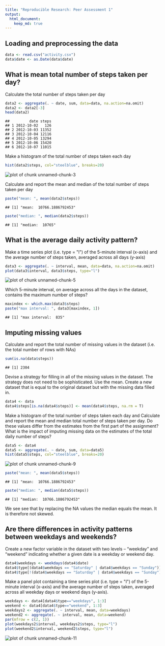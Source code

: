 ```yaml
---
title: "Reproducible Research: Peer Assessment 1"
output: 
  html_document:
    keep_md: true
---
```



## Loading and preprocessing the data


```r
data <- read.csv("activity.csv")
data$date <- as.Date(data$date)
```

## What is mean total number of steps taken per day?

Calculate the total number of steps taken per day


```r
data2 <- aggregate(. ~ date, sum, data=data, na.action=na.omit)
data2 <- data2[-3]
head(data2)
```

```
##         date steps
## 1 2012-10-02   126
## 2 2012-10-03 11352
## 3 2012-10-04 12116
## 4 2012-10-05 13294
## 5 2012-10-06 15420
## 6 2012-10-07 11015
```

Make a histogram of the total number of steps taken each day


```r
hist(data2$steps, col="steelblue", breaks=20)
```

![plot of chunk unnamed-chunk-3](figure/unnamed-chunk-3-1.png) 

Calculate and report the mean and median of the total number of steps taken per day


```r
paste("mean: ", mean(data2$steps))
```

```
## [1] "mean:  10766.1886792453"
```

```r
paste("median: ", median(data2$steps))
```

```
## [1] "median:  10765"
```


## What is the average daily activity pattern?

Make a time series plot (i.e. type = "l") of the 5-minute interval (x-axis) and the average number of steps taken, averaged across all days (y-axis)


```r
data3 <- aggregate(. ~ interval, mean, data=data, na.action=na.omit)
plot(data3$interval, data3$steps, type="l")
```

![plot of chunk unnamed-chunk-5](figure/unnamed-chunk-5-1.png) 

Which 5-minute interval, on average across all the days in the dataset, contains the maximum number of steps?


```r
maxindex <- which.max(data3$steps)
paste("max interval: ", data3[maxindex, 1])
```

```
## [1] "max interval:  835"
```
## Imputing missing values

Calculate and report the total number of missing values in the dataset (i.e. the total number of rows with NAs)


```r
sum(is.na(data$steps))
```

```
## [1] 2304
```

Devise a strategy for filling in all of the missing values in the dataset. The strategy does not need to be sophisticated. Use the mean. Create a new dataset that is equal to the original dataset but with the missing data filled in.


```r
data4 <- data
data4$steps[is.na(data4$steps)] <- mean(data4$steps, na.rm = T)
```

Make a histogram of the total number of steps taken each day and Calculate and report the mean and median total number of steps taken per day. Do these values differ from the estimates from the first part of the assignment? What is the impact of imputing missing data on the estimates of the total daily number of steps?


```r
data5 <- data4
data5 <- aggregate(. ~ date, sum, data=data5)
hist(data5$steps, col="steelblue", breaks=20)
```

![plot of chunk unnamed-chunk-9](figure/unnamed-chunk-9-1.png) 

```r
paste("mean: ", mean(data5$steps))
```

```
## [1] "mean:  10766.1886792453"
```

```r
paste("median: ", median(data5$steps))
```

```
## [1] "median:  10766.1886792453"
```

We see see that by replacing the NA values the median equals the mean. It is therefore not skewed.

## Are there differences in activity patterns between weekdays and weekends?

Create a new factor variable in the dataset with two levels – “weekday” and “weekend” indicating whether a given date is a weekday or weekend day.


```r
data4$weekdays <- weekdays(data4$date)
data4$type[(data4$weekdays == "Saturday" | data4$weekdays == "Sunday")] <- "weekend"
data4$type[!(data4$weekdays == "Saturday" | data4$weekdays == "Sunday")] <- "weekdays"
```

Make a panel plot containing a time series plot (i.e. type = "l") of the 5-minute interval (x-axis) and the average number of steps taken, averaged across all weekday days or weekend days (y-axis).


```r
weekdays <- data4[data4$type=="weekdays", 1:3]
weekend <- data4[data4$type=="weekend", 1:3]
weekdays2 <- aggregate(. ~ interval, mean, data=weekdays)
weekend2 <- aggregate(. ~ interval, mean, data=weekend)
par(mfrow = c(2, 1))
plot(weekdays2$interval, weekdays2$steps, type="l")
plot(weekend2$interval, weekend2$steps, type="l")
```

![plot of chunk unnamed-chunk-11](figure/unnamed-chunk-11-1.png) 
